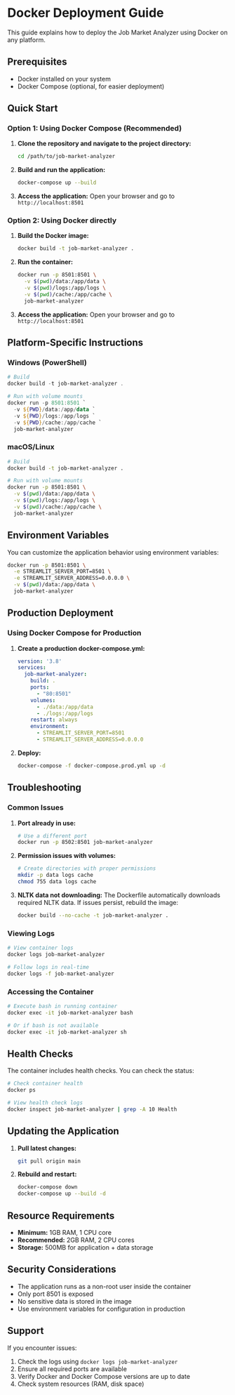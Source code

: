 # Docker Deployment Guide

This guide explains how to deploy the Job Market Analyzer using Docker on any platform.

## Prerequisites

- Docker installed on your system
- Docker Compose (optional, for easier deployment)

## Quick Start

### Option 1: Using Docker Compose (Recommended)

1. **Clone the repository and navigate to the project directory:**
   ```bash
   cd /path/to/job-market-analyzer
   ```

2. **Build and run the application:**
   ```bash
   docker-compose up --build
   ```

3. **Access the application:**
   Open your browser and go to `http://localhost:8501`

### Option 2: Using Docker directly

1. **Build the Docker image:**
   ```bash
   docker build -t job-market-analyzer .
   ```

2. **Run the container:**
   ```bash
   docker run -p 8501:8501 \
     -v $(pwd)/data:/app/data \
     -v $(pwd)/logs:/app/logs \
     -v $(pwd)/cache:/app/cache \
     job-market-analyzer
   ```

3. **Access the application:**
   Open your browser and go to `http://localhost:8501`

## Platform-Specific Instructions

### Windows (PowerShell)
```powershell
# Build
docker build -t job-market-analyzer .

# Run with volume mounts
docker run -p 8501:8501 `
  -v ${PWD}/data:/app/data `
  -v ${PWD}/logs:/app/logs `
  -v ${PWD}/cache:/app/cache `
  job-market-analyzer
```

### macOS/Linux
```bash
# Build
docker build -t job-market-analyzer .

# Run with volume mounts
docker run -p 8501:8501 \
  -v $(pwd)/data:/app/data \
  -v $(pwd)/logs:/app/logs \
  -v $(pwd)/cache:/app/cache \
  job-market-analyzer
```

## Environment Variables

You can customize the application behavior using environment variables:

```bash
docker run -p 8501:8501 \
  -e STREAMLIT_SERVER_PORT=8501 \
  -e STREAMLIT_SERVER_ADDRESS=0.0.0.0 \
  -v $(pwd)/data:/app/data \
  job-market-analyzer
```

## Production Deployment

### Using Docker Compose for Production

1. **Create a production docker-compose.yml:**
   ```yaml
   version: '3.8'
   services:
     job-market-analyzer:
       build: .
       ports:
         - "80:8501"
       volumes:
         - ./data:/app/data
         - ./logs:/app/logs
       restart: always
       environment:
         - STREAMLIT_SERVER_PORT=8501
         - STREAMLIT_SERVER_ADDRESS=0.0.0.0
   ```

2. **Deploy:**
   ```bash
   docker-compose -f docker-compose.prod.yml up -d
   ```

## Troubleshooting

### Common Issues

1. **Port already in use:**
   ```bash
   # Use a different port
   docker run -p 8502:8501 job-market-analyzer
   ```

2. **Permission issues with volumes:**
   ```bash
   # Create directories with proper permissions
   mkdir -p data logs cache
   chmod 755 data logs cache
   ```

3. **NLTK data not downloading:**
   The Dockerfile automatically downloads required NLTK data. If issues persist, rebuild the image:
   ```bash
   docker build --no-cache -t job-market-analyzer .
   ```

### Viewing Logs

```bash
# View container logs
docker logs job-market-analyzer

# Follow logs in real-time
docker logs -f job-market-analyzer
```

### Accessing the Container

```bash
# Execute bash in running container
docker exec -it job-market-analyzer bash

# Or if bash is not available
docker exec -it job-market-analyzer sh
```

## Health Checks

The container includes health checks. You can check the status:

```bash
# Check container health
docker ps

# View health check logs
docker inspect job-market-analyzer | grep -A 10 Health
```

## Updating the Application

1. **Pull latest changes:**
   ```bash
   git pull origin main
   ```

2. **Rebuild and restart:**
   ```bash
   docker-compose down
   docker-compose up --build -d
   ```

## Resource Requirements

- **Minimum:** 1GB RAM, 1 CPU core
- **Recommended:** 2GB RAM, 2 CPU cores
- **Storage:** 500MB for application + data storage

## Security Considerations

- The application runs as a non-root user inside the container
- Only port 8501 is exposed
- No sensitive data is stored in the image
- Use environment variables for configuration in production

## Support

If you encounter issues:
1. Check the logs using `docker logs job-market-analyzer`
2. Ensure all required ports are available
3. Verify Docker and Docker Compose versions are up to date
4. Check system resources (RAM, disk space) 